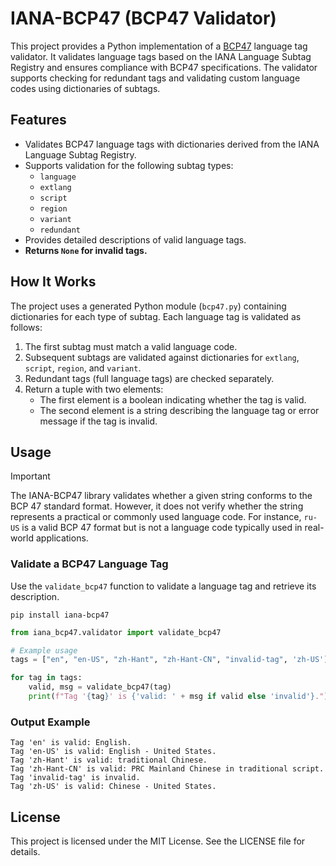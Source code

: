 # IANA-BCP47 (BCP47 Validator)

This project provides a Python implementation of a [BCP47](https://tools.ietf.org/html/bcp47) language tag validator. It validates language tags based on the IANA Language Subtag Registry and ensures compliance with BCP47 specifications. The validator supports checking for redundant tags and validating custom language codes using dictionaries of subtags.

## Features

- Validates BCP47 language tags with dictionaries derived from the IANA Language Subtag Registry.
- Supports validation for the following subtag types:
  - `language`
  - `extlang`
  - `script`
  - `region`
  - `variant`
  - `redundant`
- Provides detailed descriptions of valid language tags.
- **Returns `None` for invalid tags.**

## How It Works

The project uses a generated Python module (`bcp47.py`) containing dictionaries for each type of subtag. Each language tag is validated as follows:
1. The first subtag must match a valid language code.
2. Subsequent subtags are validated against dictionaries for `extlang`, `script`, `region`, and `variant`.
3. Redundant tags (full language tags) are checked separately.
4. Return a tuple with two elements:
    - The first element is a boolean indicating whether the tag is valid.
    - The second element is a string describing the language tag or error message if the tag is invalid.

## Usage

> [!IMPORTANT]
>
> The IANA-BCP47 library validates whether a given string conforms to the BCP 47 standard format. However, it does not verify whether the string represents a practical or commonly used language code. For instance, `ru-US` is a valid BCP 47 format but is not a language code typically used in real-world applications.


### Validate a BCP47 Language Tag

Use the `validate_bcp47` function to validate a language tag and retrieve its description.

`pip install iana-bcp47`

```python
from iana_bcp47.validator import validate_bcp47

# Example usage
tags = ["en", "en-US", "zh-Hant", "zh-Hant-CN", "invalid-tag", 'zh-US']

for tag in tags:
    valid, msg = validate_bcp47(tag)
    print(f"Tag '{tag}' is {'valid: ' + msg if valid else 'invalid'}.")
```

### Output Example

```
Tag 'en' is valid: English.
Tag 'en-US' is valid: English - United States.
Tag 'zh-Hant' is valid: traditional Chinese.
Tag 'zh-Hant-CN' is valid: PRC Mainland Chinese in traditional script.
Tag 'invalid-tag' is invalid.
Tag 'zh-US' is valid: Chinese - United States.
```

## License

This project is licensed under the MIT License. See the LICENSE file for details.
